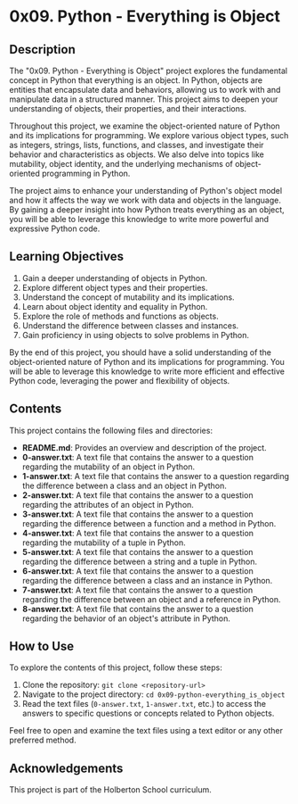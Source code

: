 # 0x09. Python - Everything is Object

## Description

The "0x09. Python - Everything is Object" project explores the fundamental concept in Python that everything is an object. In Python, objects are entities that encapsulate data and behaviors, allowing us to work with and manipulate data in a structured manner. This project aims to deepen your understanding of objects, their properties, and their interactions.

Throughout this project, we examine the object-oriented nature of Python and its implications for programming. We explore various object types, such as integers, strings, lists, functions, and classes, and investigate their behavior and characteristics as objects. We also delve into topics like mutability, object identity, and the underlying mechanisms of object-oriented programming in Python.

The project aims to enhance your understanding of Python's object model and how it affects the way we work with data and objects in the language. By gaining a deeper insight into how Python treats everything as an object, you will be able to leverage this knowledge to write more powerful and expressive Python code.

## Learning Objectives

1. Gain a deeper understanding of objects in Python.
2. Explore different object types and their properties.
3. Understand the concept of mutability and its implications.
4. Learn about object identity and equality in Python.
5. Explore the role of methods and functions as objects.
6. Understand the difference between classes and instances.
7. Gain proficiency in using objects to solve problems in Python.

By the end of this project, you should have a solid understanding of the object-oriented nature of Python and its implications for programming. You will be able to leverage this knowledge to write more efficient and effective Python code, leveraging the power and flexibility of objects.

## Contents

This project contains the following files and directories:

- **README.md**: Provides an overview and description of the project.
- **0-answer.txt**: A text file that contains the answer to a question regarding the mutability of an object in Python.
- **1-answer.txt**: A text file that contains the answer to a question regarding the difference between a class and an object in Python.
- **2-answer.txt**: A text file that contains the answer to a question regarding the attributes of an object in Python.
- **3-answer.txt**: A text file that contains the answer to a question regarding the difference between a function and a method in Python.
- **4-answer.txt**: A text file that contains the answer to a question regarding the mutability of a tuple in Python.
- **5-answer.txt**: A text file that contains the answer to a question regarding the difference between a string and a tuple in Python.
- **6-answer.txt**: A text file that contains the answer to a question regarding the difference between a class and an instance in Python.
- **7-answer.txt**: A text file that contains the answer to a question regarding the difference between an object and a reference in Python.
- **8-answer.txt**: A text file that contains the answer to a question regarding the behavior of an object's attribute in Python.

## How to Use

To explore the contents of this project, follow these steps:

1. Clone the repository: `git clone <repository-url>`
2. Navigate to the project directory: `cd 0x09-python-everything_is_object`
3. Read the text files (`0-answer.txt`, `1-answer.txt`, etc.) to access the answers to specific questions or concepts related to Python objects.

Feel free to open and examine the text files using a text editor or any other preferred method.

## Acknowledgements

This project is part of the Holberton School curriculum.